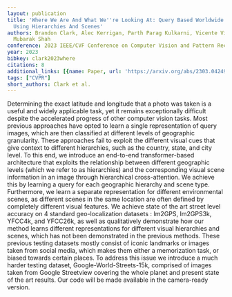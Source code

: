 ```yaml
---
layout: publication
title: 'Where We Are And What We''re Looking At: Query Based Worldwide Image Geo-localization
  Using Hierarchies And Scenes'
authors: Brandon Clark, Alec Kerrigan, Parth Parag Kulkarni, Vicente Vivanco Cepeda,
  Mubarak Shah
conference: 2023 IEEE/CVF Conference on Computer Vision and Pattern Recognition (CVPR)
year: 2023
bibkey: clark2023where
citations: 8
additional_links: [{name: Paper, url: 'https://arxiv.org/abs/2303.04249'}]
tags: ["CVPR"]
short_authors: Clark et al.
---
```

Determining the exact latitude and longitude that a photo was taken is a
useful and widely applicable task, yet it remains exceptionally difficult
despite the accelerated progress of other computer vision tasks. Most previous
approaches have opted to learn a single representation of query images, which
are then classified at different levels of geographic granularity. These
approaches fail to exploit the different visual cues that give context to
different hierarchies, such as the country, state, and city level. To this end,
we introduce an end-to-end transformer-based architecture that exploits the
relationship between different geographic levels (which we refer to as
hierarchies) and the corresponding visual scene information in an image through
hierarchical cross-attention. We achieve this by learning a query for each
geographic hierarchy and scene type. Furthermore, we learn a separate
representation for different environmental scenes, as different scenes in the
same location are often defined by completely different visual features. We
achieve state of the art street level accuracy on 4 standard geo-localization
datasets : Im2GPS, Im2GPS3k, YFCC4k, and YFCC26k, as well as qualitatively
demonstrate how our method learns different representations for different
visual hierarchies and scenes, which has not been demonstrated in the previous
methods. These previous testing datasets mostly consist of iconic landmarks or
images taken from social media, which makes them either a memorization task, or
biased towards certain places. To address this issue we introduce a much harder
testing dataset, Google-World-Streets-15k, comprised of images taken from
Google Streetview covering the whole planet and present state of the art
results. Our code will be made available in the camera-ready version.